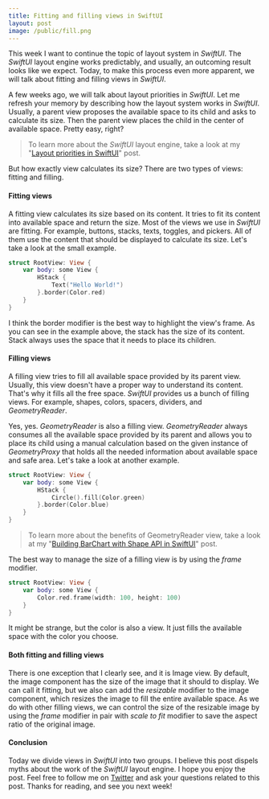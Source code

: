 ```yaml
---
title: Fitting and filling views in SwiftUI
layout: post
image: /public/fill.png
---
```


This week I want to continue the topic of layout system in *SwiftUI*. The *SwiftUI* layout engine works predictably, and usually, an outcoming result looks like we expect. Today, to make this process even more apparent, we will talk about fitting and filling views in *SwiftUI*.

A few weeks ago, we will talk about layout priorities in *SwiftUI*. Let me refresh your memory by describing how the layout system works in *SwiftUI*. Usually, a parent view proposes the available space to its child and asks to calculate its size. Then the parent view places the child in the center of available space. Pretty easy, right?

> To learn more about the *SwiftUI* layout engine, take a look at my "[Layout priorities in SwiftUI](/2020/04/15/layout-priorities-in-swiftui/)" post.

But how exactly view calculates its size? There are two types of views: fitting and filling.

#### Fitting views
A fitting view calculates its size based on its content. It tries to fit its content into available space and return the size. Most of the views we use in *SwiftUI* are fitting. For example, buttons, stacks, texts, toggles, and pickers. All of them use the content that should be displayed to calculate its size. Let's take a look at the small example.

```swift
struct RootView: View {
    var body: some View {
        HStack {
            Text("Hello World!")
        }.border(Color.red)
    }
}
```

I think the border modifier is the best way to highlight the view's frame. As you can see in the example above, the stack has the size of its content. Stack always uses the space that it needs to place its children.

#### Filling views
A filling view tries to fill all available space provided by its parent view. Usually, this view doesn't have a proper way to understand its content. That's why it fills all the free space. *SwiftUI* provides us a bunch of filling views. For example, shapes, colors, spacers, dividers, and *GeometryReader*. 

Yes, yes. *GeometryReader* is also a filling view. *GeometryReader* always consumes all the available space provided by its parent and allows you to place its child using a manual calculation based on the given instance of *GeometryProxy* that holds all the needed information about available space and safe area. Let's take a look at another example.

```swift
struct RootView: View {
    var body: some View {
        HStack {
            Circle().fill(Color.green)
        }.border(Color.blue)
    }
}
```

> To learn more about the benefits of GeometryReader view, take a look at my "[Building BarChart with Shape API in SwiftUI](/2019/08/14/building-barchart-with-shape-api-in-swiftui/)" post.

The best way to manage the size of a filling view is by using the *frame* modifier. 

```swift
struct RootView: View {
    var body: some View {
        Color.red.frame(width: 100, height: 100)
    }
}
```

It might be strange, but the color is also a view. It just fills the available space with the color you choose.

#### Both fitting and filling views
There is one exception that I clearly see, and it is Image view. By default, the image component has the size of the image that it should to display. We can call it fitting, but we also can add the *resizable* modifier to the image component, which resizes the image to fill the entire available space. As we do with other filling views, we can control the size of the resizable image by using the *frame* modifier in pair with *scale to fit* modifier to save the aspect ratio of the original image.

#### Conclusion
Today we divide views in *SwiftUI* into two groups. I believe this post dispels myths about the work of the *SwiftUI* layout engine. I hope you enjoy the post. Feel free to follow me on [Twitter](https://twitter.com/mecid) and ask your questions related to this post. Thanks for reading, and see you next week!